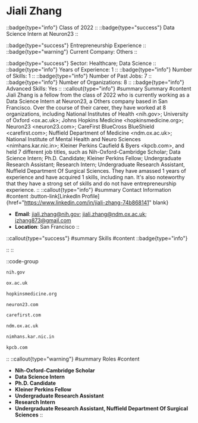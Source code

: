# Jiali Zhang
::badge{type="info"}
Class of 2022
::
::badge{type="success"}
Data Science Intern at Neuron23
::

::badge{type="success"}
Entrepreneurship Experience
::
::badge{type="warning"}
Current Company: Others
::

::badge{type="success"}
Sector: Healthcare; Data Science
::
::badge{type="info"}
Years of Experience: 1
::
::badge{type="info"}
Number of Skills: 1
::
::badge{type="info"}
Number of Past Jobs: 7
::
::badge{type="info"}
Number of Organizations: 8
::
::badge{type="info"}
Advanced Skills: Yes
::
::callout{type="info"}
#summary
Summary
#content
Jiali Zhang is a fellow from the class of 2022 who is currently working as a Data Science Intern at Neuron23, a Others company based in San Francisco. Over the course of their career, they have worked at 8 organizations, including National Institutes of Health <nih.gov>; University of Oxford <ox.ac.uk>; Johns Hopkins Medicine <hopkinsmedicine.org>; Neuron23 <neuron23.com>; CareFirst BlueCross BlueShield <carefirst.com>; Nuffield Department of Medicine <ndm.ox.ac.uk>; National Institute of Mental Health and Neuro Sciences <nimhans.kar.nic.in>; Kleiner Perkins Caufield & Byers <kpcb.com>, and held 7 different job titles, such as Nih-Oxford-Cambridge Scholar; Data Science Intern; Ph.D. Candidate; Kleiner Perkins Fellow; Undergraduate Research Assistant; Research Intern; Undergraduate Research Assistant, Nuffield Department Of Surgical Sciences. They have amassed 1 years of experience and have acquired 1 skills, including nan. It's also noteworthy that they have a strong set of skills and do not have entrepreneurship experience.
::
::callout{type="info"}
#summary
Contact Information
#content
:button-link[LinkedIn Profile]{href="https://www.linkedin.com/in/jiali-zhang-74b868141" blank}
- **Email**: jiali.zhang@nih.gov; jiali.zhang@ndm.ox.ac.uk; jzhang873@gmail.com
- **Location**: San Francisco
::

::callout{type="success"}
#summary
Skills
#content
::badge{type="info"}

::
::

::code-group
```bash [National Institutes of Health]
nih.gov
```
```bash [University of Oxford]
ox.ac.uk
```
```bash [Johns Hopkins Medicine]
hopkinsmedicine.org
```
```bash [Neuron23]
neuron23.com
```
```bash [CareFirst BlueCross BlueShield]
carefirst.com
```
```bash [Nuffield Department of Medicine]
ndm.ox.ac.uk
```
```bash [National Institute of Mental Health and Neuro Sciences]
nimhans.kar.nic.in
```
```bash [Kleiner Perkins Caufield & Byers]
kpcb.com
```
::
::callout{type="warning"}
#summary
Roles
#content
- **Nih-Oxford-Cambridge Scholar**
- **Data Science Intern**
- **Ph.D. Candidate**
- **Kleiner Perkins Fellow**
- **Undergraduate Research Assistant**
- **Research Intern**
- **Undergraduate Research Assistant, Nuffield Department Of Surgical Sciences**
::

